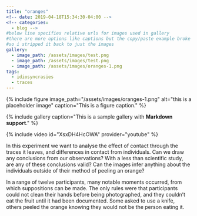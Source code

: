 ```yaml
---
title: "oranges"
<!-- date: 2019-04-18T15:34:30-04:00 -->
<!-- categories:
  - blog -->
#below line specifies relative urls for images used in gallery
#there are more options like captions but the copy/paste example broke the page 
#so i stripped it back to just the images
gallery:
  - image_path: /assets/images/test.png
  - image_path: /assets/images/test.png
  - image_path: /assets/images/oranges-1.png
tags:
  - idiosyncrasies
  - traces
---
```


{% include figure image_path="/assets/images/oranges-1.png" alt="this is a placeholder image" caption="This is a figure caption." %}

{% include gallery caption="This is a sample gallery with **Markdown support**." %}

{% include video id="XsxDH4HcOWA" provider="youtube" %}

In this experiment we want to analyse the effect of contact through the traces it leaves, and differences in contact from individuals. Can we draw any conclusions from our observations? With a less than scientific study, are any of these conclusions valid? Can the images infer anything about the individuals outside of their method of peeling an orange?

In a range of twelve participants, many notable moments occurred, from which suppositions can be made. The only rules were that participants could not clean their hands before being photographed, and they couldn’t eat the fruit until it had been documented. Some asked to use a knife, others peeled the orange knowing they would not be the person eating it.

